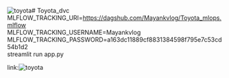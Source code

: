 ![toyota](https://github.com/Mayankvlog/Toyota_mlops/assets/99034548/831c21f1-ae5e-4957-a1ef-638f3fdc9a38)# Toyota_dvc
MLFLOW_TRACKING_URI=https://dagshub.com/Mayankvlog/Toyota_mlops.mlflow \
MLFLOW_TRACKING_USERNAME=Mayankvlog \
MLFLOW_TRACKING_PASSWORD=a163dc11889cf8831384598f795e7c53cd54b1d2 \
streamlit run app.py


link:![toyota](https://github.com/Mayankvlog/Toyota_mlops/assets/99034548/86fefa3a-25de-48d4-8169-fa0eb8e43c20)

